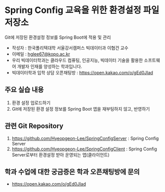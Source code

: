 # Spring Config 교육을 위한 환경설정 파일 저장소

Git에 저장된 환경설정 정보를 Spring Boot에 적용 및 관리

* 작성자 : 한국폴리텍대학 서울강서캠퍼스 빅데이터과 이협건 교수
* 이메일 : hglee67@kopo.ac.kr
* 우리 빅데이터학과는 클라우드 컴퓨팅, 인공지능, 빅데이터 기술을 활용한 소프트웨어 개발자 인재를 양성하는 학과입니다.
* 빅데이터학과 입학 상담 오픈채팅방 : https://open.kakao.com/o/gEd0JIad

## 주요 실습 내용
1. 환경 설정 업로드하기
2. Git에 저장된 환경 설정 정보를 Spring Boot 앱을 재부팅하지 않고, 반영하기

## 관련 Git Repository
1. https://github.com/Hyeopgeon-Lee/SpringConfigServer : Spring Config Server
2. https://github.com/Hyeopgeon-Lee/SpringConfigClient : Spring Config Server로부터 환경설정 받아 운영되는 앱(클라이언트)

## 학과 수업에 대한 궁금증은 학과 오픈채팅방에 문의
* https://open.kakao.com/o/gEd0JIad


